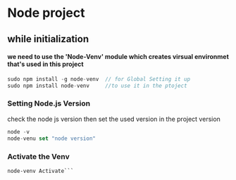 # Node project 
## while initialization 
#### we need to use the 'Node-Venv' module which creates virsual environmet that's used in this project
```javascript
sudo npm install -g node-venv  // for Global Setting it up 
sudo npm install node-venv     //to use it in the ptoject 

```
### Setting Node.js Version
check the node js version then set the used version in the project version 
```javascript
node -v
node-venu set "node version"
``` 
### Activate the Venv 
```
node-venv Activate```